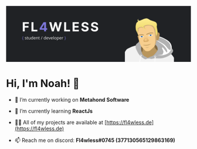 <a href="https://fl4wless.de">
  <img src="./github-readme-banner.png" />
</a>

<h1>Hi, I'm Noah! 👋</h1>

- 🔭 I’m currently working on **Metahond Software**

- 🌱 I’m currently learning **ReactJs**

- 👨‍💻 All of my projects are available at [https://fl4wless.de](https://fl4wless.de)

- 📫 Reach me on discord: **Fl4wless#0745 (377130565129863169)**
